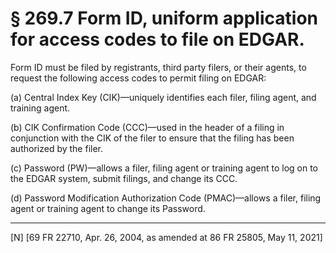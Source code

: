 # § 269.7   Form ID, uniform application for access codes to file on EDGAR.

Form ID must be filed by registrants, third party filers, or their agents, to request the following access codes to permit filing on EDGAR: 


(a) Central Index Key (CIK)—uniquely identifies each filer, filing agent, and training agent. 


(b) CIK Confirmation Code (CCC)—used in the header of a filing in conjunction with the CIK of the filer to ensure that the filing has been authorized by the filer. 


(c) Password (PW)—allows a filer, filing agent or training agent to log on to the EDGAR system, submit filings, and change its CCC. 


(d) Password Modification Authorization Code (PMAC)—allows a filer, filing agent or training agent to change its Password.



---

[N] [69 FR 22710, Apr. 26, 2004, as amended at 86 FR 25805, May 11, 2021]



